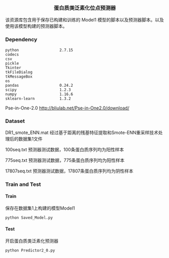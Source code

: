 <h3 align="center">
<p> 蛋白质类泛素化位点预测器</p> </h3>

该资源库包含用于保存已构建和训练的 Model1 模型的脚本以及预测器脚本。以及使用该模型构建的预测器脚本。

### Dependency

```
python                  2.7.15
codecs                  
csv                 
pickle                
Tkinter          
tkFileDialog               
tkMessageBox            
os             
pandas                  0.24.2
scipy                   1.2.3
numpy                   1.16.6
sklearn-learn           1.3.2            
```
Pse-in-One-2.0           http://bliulab.net/Pse-in-One2.0/download/ 
### Dataset

DR1_smote_ENN.mat		经过基于距离的残基特征提取和Smote-ENN重采样技术处理后的数据集1文件

100seq.txt			            预测器测试数据，100条蛋白质序列均为阳性样本

775seq.txt				    预测器测试数据，775条蛋白质序列均为阳性样本

17807seq.txt                                预测器测试数据，17807条蛋白质序列均为阴性样本


### Train and Test
#### Train
保存在数据集1上构建的模型Model1
```python
python Saved_Model.py
```


#### Test
开启蛋白质类泛素化预测器
```shell
python Predictor2_0.py
```

